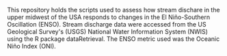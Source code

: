This repository holds the scripts used to assess how stream dischare in the upper midwest of the USA responds to changes in the El Niño-Southern Oscillation (ENSO). Stream discharge data were accessed from the US Geological Survey's (USGS) National Water Information System (NWIS) using the R package dataRetrieval. The ENSO metric used was the Oceanic Niño Index (ONI).
